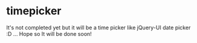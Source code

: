 # timepicker
It's not completed yet but it will be a time picker like jQuery-UI date picker :D ... Hope so It will be done soon!
